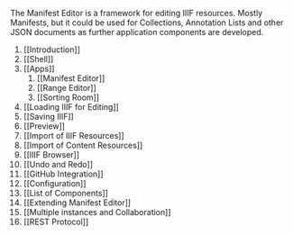 The Manifest Editor is a framework for editing IIIF resources. Mostly Manifests, but it could be used for Collections, Annotation Lists and other JSON documents as further application components are developed.

1. [[Introduction]]
1. [[Shell]]
1. [[Apps]]
    1. [[Manifest Editor]]
    2. [[Range Editor]]
    3. [[Sorting Room]]
1. [[Loading IIIF for Editing]]
1. [[Saving IIIF]]
1. [[Preview]]
1. [[Import of IIIF Resources]]
1. [[Import of Content Resources]]
1. [[IIIF Browser]]
1. [[Undo and Redo]]
1. [[GitHub Integration]]
1. [[Configuration]]
1. [[List of Components]]
1. [[Extending Manifest Editor]]
1. [[Multiple instances and Collaboration]]
1. [[REST Protocol]]